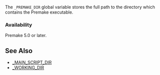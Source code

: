 The `_PREMAKE_DIR` global variable stores the full path to the directory which contains the Premake executable.

### Availability ###

Premake 5.0 or later.

## See Also ##

* [_MAIN_SCRIPT_DIR](_MAIN_SCRIPT_DIR.md)
* [_WORKING_DIR](_WORKING_DIR.md)
